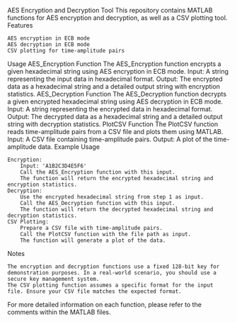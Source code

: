 AES Encryption and Decryption Tool
This repository contains MATLAB functions for AES encryption and decryption, as well as a CSV plotting tool.
Features

    AES encryption in ECB mode
    AES decryption in ECB mode
    CSV plotting for time-amplitude pairs

Usage
AES_Encryption Function
The AES_Encryption function encrypts a given hexadecimal string using AES encryption in ECB mode. Input: A string representing the input data in hexadecimal format.
Output: The encrypted data as a hexadecimal string and a detailed output string with encryption statistics.
AES_Decryption Function
The AES_Decryption function decrypts a given encrypted hexadecimal string using AES decryption in ECB mode. Input: A string representing the encrypted data in hexadecimal format.
Output: The decrypted data as a hexadecimal string and a detailed output string with decryption statistics.
PlotCSV Function
The PlotCSV function reads time-amplitude pairs from a CSV file and plots them using MATLAB. Input: A CSV file containing time-amplitude pairs.
Output: A plot of the time-amplitude data.
Example Usage

    Encryption:
        Input: 'A1B2C3D4E5F6'
        Call the AES_Encryption function with this input.
        The function will return the encrypted hexadecimal string and encryption statistics.
    Decryption:
        Use the encrypted hexadecimal string from step 1 as input.
        Call the AES_Decryption function with this input.
        The function will return the decrypted hexadecimal string and decryption statistics.
    CSV Plotting:
        Prepare a CSV file with time-amplitude pairs.
        Call the PlotCSV function with the file path as input.
        The function will generate a plot of the data.

Notes

    The encryption and decryption functions use a fixed 128-bit key for demonstration purposes. In a real-world scenario, you should use a secure key management system.
    The CSV plotting function assumes a specific format for the input file. Ensure your CSV file matches the expected format.

For more detailed information on each function, please refer to the comments within the MATLAB files.
